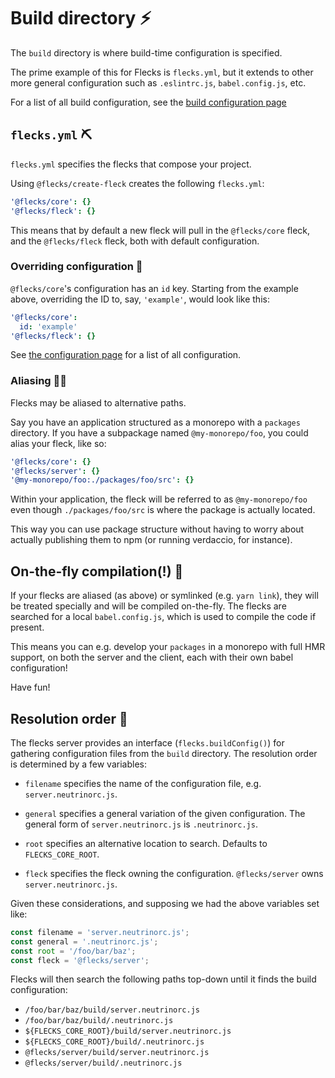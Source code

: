 # Build directory ⚡️

The `build` directory is where build-time configuration is specified.

The prime example of this for Flecks is `flecks.yml`, but it extends to other more general
configuration such as `.eslintrc.js`, `babel.config.js`, etc.

For a list of all build configuration, see the
[build configuration page](https://github.com/cha0s/flecks/blob/gh-pages/build-configs.md)

## `flecks.yml` ⛏️

`flecks.yml` specifies the flecks that compose your project.

Using `@flecks/create-fleck` creates the following `flecks.yml`:

```yml
'@flecks/core': {}
'@flecks/fleck': {}
```

This means that by default a new fleck will pull in the `@flecks/core` fleck, and the
`@flecks/fleck` fleck, both with default configuration.

### Overriding configuration 💪

`@flecks/core`'s configuration has an `id` key. Starting from the example above, overriding the
ID to, say, `'example'`, would look like this:

```yml
'@flecks/core':
  id: 'example'
'@flecks/fleck': {}
```

See [the configuration page](https://github.com/cha0s/flecks/blob/gh-pages/config.md) for a list of
all configuration.

### Aliasing 🕵️‍♂️

Flecks may be aliased to alternative paths.

Say you have an application structured as a monorepo with a `packages` directory. If you have a
subpackage named `@my-monorepo/foo`, you could alias your fleck, like so:

```yml
'@flecks/core': {}
'@flecks/server': {}
'@my-monorepo/foo:./packages/foo/src': {}
```

Within your application, the fleck will be referred to as `@my-monorepo/foo` even though
`./packages/foo/src` is where the package is actually located.

This way you can use package structure without having to worry about actually publishing them to
npm (or running verdaccio, for instance).

## On-the-fly compilation(!) 🤯

If your flecks are aliased (as above) or symlinked (e.g. `yarn link`), they will be treated
specially and will be compiled on-the-fly. The flecks are searched for a local `babel.config.js`,
which is used to compile the code if present.

This means you can e.g. develop your `packages` in a monorepo with full HMR support, on both the
server and the client, each with their own babel configuration!

Have fun!

## Resolution order 🤔

The flecks server provides an interface (`flecks.buildConfig()`) for gathering configuration files
from the `build` directory. The resolution order is determined by a few variables:

- `filename` specifies the name of the configuration file, e.g. `server.neutrinorc.js`.

- `general` specifies a general variation of the given configuration. The general form of `server.neutrinorc.js` is `.neutrinorc.js`.

- `root` specifies an alternative location to search. Defaults to `FLECKS_CORE_ROOT`.

- `fleck` specifies the fleck owning the configuration. `@flecks/server` owns `server.neutrinorc.js`.

Given these considerations, and supposing we had the above variables set like:

```javascript
const filename = 'server.neutrinorc.js';
const general = '.neutrinorc.js';
const root = '/foo/bar/baz';
const fleck = '@flecks/server';
```

Flecks will then search the following paths top-down until it finds the build configuration:

- `/foo/bar/baz/build/server.neutrinorc.js`
- `/foo/bar/baz/build/.neutrinorc.js`
- `${FLECKS_CORE_ROOT}/build/server.neutrinorc.js`
- `${FLECKS_CORE_ROOT}/build/.neutrinorc.js`
- `@flecks/server/build/server.neutrinorc.js`
- `@flecks/server/build/.neutrinorc.js`
